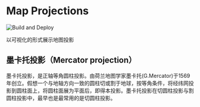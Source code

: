 # Map Projections
![Build and Deploy](https://github.com/yancongwen/map-projections/workflows/Build%20and%20Deploy/badge.svg?branch=master)

以可视化的形式展示地图投影

## 墨卡托投影（Mercator projection）
墨卡托投影，是正轴等角圆柱投影。由荷兰地图学家墨卡托(G.Mercator)于1569年创立。假想一个与地轴方向一致的圆柱切或割于地球，按等角条件，将经纬网投影到圆柱面上，将圆柱面展为平面后，即得本投影。墨卡托投影在切圆柱投影与割圆柱投影中，最早也是最常用的是切圆柱投影。
